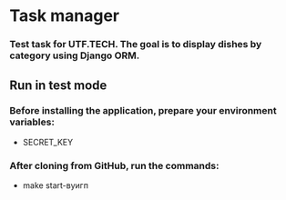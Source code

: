 # Task manager

### Test task for UTF.TECH. The goal is to display dishes by category using Django ORM.

## Run in test mode

### Before installing the application, prepare your environment variables:
* SECRET_KEY

### After cloning from GitHub, run the commands:
* make start-вуигп
